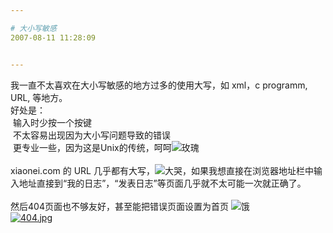 ```yaml
---

# 大小写敏感
2007-08-11 11:28:09


---
```



我一直不太喜欢在大小写敏感的地方过多的使用大写，如 xml，c programm, URL,  等地方。<br />
好处是：<br />
&nbsp;输入时少按一个按键<br />
&nbsp;不太容易出现因为大小写问题导致的错误<br />
&nbsp;更专业一些，因为这是Unix的传统，呵呵<img src="http://static.xiaonei.com/img/editor/emot/emot-51.gif" alt="玫瑰"><br />
<br />
xiaonei.com 的 URL 几乎都有大写，<img src="http://static.xiaonei.com/img/editor/emot/emot-05.gif" alt="大哭">，如果我想直接在浏览器地址栏中输入地址直接到“我的日志”，“发表日志”等页面几乎就不太可能一次就正确了。<br />
<br />
然后404页面也不够友好，甚至能把错误页面设置为首页 <img src="http://static.xiaonei.com/img/editor/emot/emot-25.gif" alt="饿"> <br />
<a target=_blank href="http://fm151.img.xiaonei.com/blog/20070811/11/22/A256388837250RAT.jpg" target="_blank"><img src="http://fm151.img.xiaonei.com/blog/20070811/11/22/A256388837250RAT.jpg" alt="404.jpg"></a>
